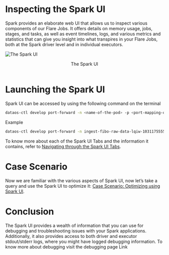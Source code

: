 # Inspecting the Spark UI

Spark provides an elaborate web UI that allows us to inspect various components of our Flare Jobs. It offers details on memory usage, jobs, stages, and tasks, as well as event timelines, logs, and various metrics and statistics that can give you insight into what transpires in your Flare Jobs, both at the Spark driver level and in individual executors.

<img src="Inspecting%20the%20Spark%20UI/Untitled.png"
        alt="The Spark UI "
        style="display: block; margin: auto" />

<figcaption align = "center">The Spark UI </figcaption>
<br>

# Launching the Spark UI

Spark UI can be accessed by using the following command on the terminal

```bash
dataos-ctl develop port-forward -n <name-of-the-pod> -p <port-mapping-of-the-pod> #by default port mapping of the pod is 3000:3000
```

Example

```bash
dataos-ctl develop port-forward -n ingest-fibo-raw-data-lqiw-1031175555-driver  -p 4000:4040
```

To know more about each of the Spark UI Tabs and the information it contains, refer to
[Navigating through the Spark UI Tabs](Inspecting%20the%20Spark%20UI/Navigating%20through%20the%20Spark%20UI%20Tabs.md).

# Case Scenario

Now we are familiar with the various aspects of Spark UI, now let’s take a query and use the Spark UI to optimize it:
[Case Scenario: Optimizing using Spark UI](Inspecting%20the%20Spark%20UI/Case%20Scenario%20Optimizing%20using%20Spark%20UI.md).

# Conclusion

The Spark UI provides a wealth of information that you can use for debugging and troubleshooting issues with your Spark applications. Additionally, it also provides access to both driver and executor stdout/stderr logs, where you might have logged debugging information. To know more about debugging visit the debugging page Link